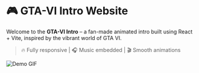 # 🎮 GTA-VI Intro Website

Welcome to the **GTA-VI Intro** – a fan-made animated intro built using React + Vite, inspired by the vibrant world of GTA VI.

> 🔥 Fully responsive | 🎧 Music embedded | 🎬 Smooth animations


![Demo GIF](public/GTA-VI-ezgif.com-video-to-gif-converter.gif)
